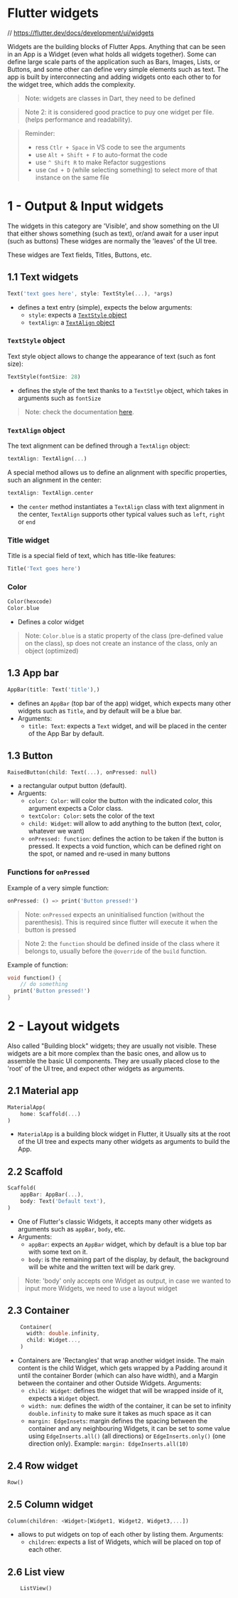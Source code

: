 # Flutter widgets

// https://flutter.dev/docs/development/ui/widgets

Widgets are the building blocks of Flutter Apps. Anything that can be seen in an App
is a Widget (even what holds all widgets together). Some can define large scale parts
of the application such as Bars, Images, Lists, or Buttons, and some other can define
very simple elements such as text. The app is built by interconnecting and adding
widgets onto each other to for the widget tree, which adds the complexity.

> Note: widgets are classes in Dart, they need to be defined

> Note 2: it is considered good practice to puy one widget per file. (helps
> performance and readability).

>  Reminder:
> - ress `Ctlr + Space` in VS code to see the arguments
> - use `Alt + Shift + F` to auto-format the code
> - use `^ Shift R` to make Refactor suggestions
> - use `Cmd + D` (while selecting something) to select more
> of that instance on the same file

# 1 - Output & Input widgets

The widgets in this category are 'Visible', and show something on the UI that either
shows something (such as text), or/and await for a user input (such as buttons) These
widges are normally the 'leaves' of the UI tree.

These widges are Text fields, Titles, Buttons, etc.

## 1.1 Text widgets

```dart
Text('text goes here', style: TextStyle(...), *args)
```
- defines a text entry (simple), expects the below arguments:
  - `style`: expects a [`TextStyle` object](#textstyle-object)
  - `textAlign`: a [`TextAlign` object](#textalign-object)

### `TextStyle` object

Text style object allows to change the appearance of text (such as font size):

```dart
TextStyle(fontSize: 28)
```
- defines the style of the text thanks to a `TextStlye` object, which takes in arguments
  such as `fontSize`

> Note: check the documentation [here](https:api.flutter.dev/flutter/painting/TextStyle-class.html).

### `TextAlign` object

The text alignment can be defined through a `TextAlign` object:

```dart
textAlign: TextAlign(...)
```

A special method allows us to define an alignment with specific properties, such an
alignment in the center:

```dart
textAlign: TextAlign.center
```
- the `center` method instantiates a `TextAlign` class with text alignment in the
  center, `TextAlign` supports other typical values such as `left`, `right` or `end`
  

### Title widget

Title is a special field of text, which has title-like features:

```dart
Title('Text goes here')
```

### Color

```dart
Color(hexcode)
Color.blue
```
- Defines a color widget
  
> Note: `Color.blue` is a static property of the class (pre-defined value on the
> class), sp does not create an instance of the class, only an object (optimized)

## 1.3 App bar
```dart
AppBar(title: Text('title'),)
```
- defines an `AppBar` (top bar of the app) widget, which expects many other widgets
  such as `Title`, and by default will be a blue bar.
- Arguments:
  - `title: Text`: expects a `Text` widget, and will be placed in the center of the
  App Bar by default.

## 1.3 Button

```dart
RaisedButton(child: Text(...), onPressed: null)
```
- a rectangular output button (default).
- Arguents:
  - `color: Color`: will color the button with the indicated color, this argument
  expects a Color class.
  - `textColor: Color`: sets the color of the text
  - `child: Widget`: will allow to add anything to the button (text, color,
  whatever we want)
  - `onPressed: function`: defines the action to be taken if the button is pressed.
  It expects a void function, which can be defined right on the spot, or named and
  re-used in many buttons

### Functions for `onPressed`

Example of a very simple function:

```dart
onPressed: () => print('Button pressed!')
```

> Note: `onPressed` expects an uninitialised function (without the parenthesis). This
> is required since flutter will execute it when the button is pressed

> Note 2: the `function` should be defined inside of the class where it belongs to,
> usually before the `@override` of the `build` function.

Example of function:

```dart
void function() {
    // do something
  print('Button pressed!')
}
```

# 2 - Layout widgets

Also called "Building block" widgets; they are usually not visible. These widgets are
a bit more complex than the basic ones, and allow us to assemble the basic UI
components. They are usually placed close to the 'root' of the UI tree, and expect
other widgets as arguments.

## 2.1 Material app

```DART
MaterialApp(
    home: Scaffold(...)
)
```
- `MaterialApp` is a building block widget in Flutter, it Usually sits at the root of
  the UI tree and expects many other widgets as arguments to build the App.

## 2.2 Scaffold

```dart
Scaffold(
    appBar: AppBar(...),
    body: Text('Default text'),
)
```
- One of Flutter's classic Widgets, it accepts many other widgets as arguments such
  as `appBar`, `body`, etc.
- Arguments:
  - `appBar`: expects an `AppBar` widget, which by default is a blue top bar with some
    text on it.
  - `body`: is the remaining part of the display, by default, the background will be
    white and the written text will be dark grey.
> Note: 'body' only accepts one Widget as output, in case we wanted to input more
> Widgets, we need to use a layout widget

## 2.3 Container

```dart
    Container(
      width: double.infinity,
      child: Widget...,
    )
```
- Containers are 'Rectangles' that wrap another widget inside. The main content is the
  child Widget, which gets wrapped by a Padding around it until the container Border
  (which can also have width), and a Margin between the container and other Outside Widgets.
  Arguments:
  - `child: Widget`: defines the widget that will be wrapped inside of it, expects a
  `Widget` object.
  - `width: num`: defines the width of the container, it can be set to infinity
  `double.infinity` to make sure it takes as much space as it can
  - `margin: EdgeInsets`: margin defines the spacing between the container and any
  neighbouring Widgets, it can be set to some value using `EdgeInserts.all()` (all directions) or
  `EdgeInserts.only()` (one direction only). Example: `margin: EdgeInserts.all(10)`
      

## 2.4 Row widget

```dart
Row()
```

## 2.5 Column widget
```dart
Column(children: <Widget>[Widget1, Widget2, Widget3,...])
```
- allows to put widgets on top of each other by listing them. Arguments:
  - `children`: expects a list of Widgets, which will be placed on top of each other.

## 2.6 List view

```dart
    ListView()
```
